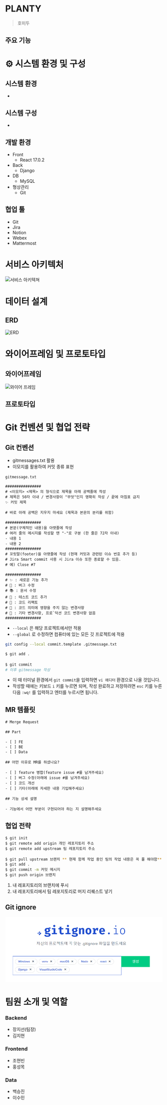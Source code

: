 # PLANTY

> 호미두

## 주요 기능

# ⚙️ 시스템 환경 및 구성

## 시스템 환경

-

## 시스템 구성

-

## 개발 환경

- Front
  - React 17.0.2
- Back
  - Django
- DB
  - MySQL
- 형상관리
  - Git

## 협업 툴

- Git
- Jira
- Notion
- Webex
- Mattermost

# 서비스 아키텍처

![서비스 아키텍쳐]()

# 데이터 설계

## ERD

![ERD]()

# 와이어프레임 및 프로토타입

## 와이어프레임

![와이어 프레임]()

## 프로토타입

# Git 컨벤션 및 협업 전략

## Git 컨벤션

- gitmessages.txt 활용
- 이모지를 활용하여 커밋 종류 표현

`gitmessage.txt`

```
################
# <이모지> <제목> 의 형식으로 제목을 아래 공백줄에 작성
# 제목은 50자 이내 / 변경사항이 "무엇"인지 명확히 작성 / 끝에 마침표 금지
✨ 커밋 제목

# 바로 아래 공백은 지우지 마세요 (제목과 본문의 분리를 위함)

################
# 본문(구체적인 내용)을 아랫줄에 작성
# 여러 줄의 메시지를 작성할 땐 "-"로 구분 (한 줄은 72자 이내)
- 내용 1
- 내용 2
################
# 꼬릿말(footer)을 아랫줄에 작성 (현재 커밋과 관련된 이슈 번호 추가 등)
# Jira Smart commit 사용 시 Jira 이슈 또한 종료할 수 있음.
# 예) Close #7

################
# ✨ : 새로운 기능 추가
# 🐛 : 버그 수정
# 📚 : 문서 수정
# 🚨 : 테스트 코드 추가
# 🔨 : 코드 리팩토
# 📝 : 코드 의미에 영향을 주지 않는 변경사항
# 🔧 : 기타 변경사항, 프로`덕션 코드 변경사항 없음
################
```

- `--local` 은 해당 프로젝트에서만 적용
- `--global` 로 수정하면 컴퓨터에 있는 모든 깃 프로젝트에 적용

```bash
git config --local commit.template .gitmessage.txt
```

```bash
$ git add .

$ git commit
# 이후 gitmessage 작성
```

- 이 때 터미널 환경에서 `git commit`을 입력하면 `vi 에디터` 환경으로 나올 것입니다.
- 작성할 때에는 키보드 `i` 키를 누르면 되며, 작성 완료하고 저장하려면 `esc` 키를 누른 다음 `:wq!` 를 입력하고 엔터를 누르시면 됩니다.

## MR 템플릿

```
# Merge Request

## Part

- [ ] FE
- [ ] BE
- [ ] Data

## 어떤 이유로 MR를 하셨나요?

- [ ] feature 병합(feature issue #를 남겨주세요)
- [ ] 버그 수정(아래에 issue #를 남겨주세요)
- [ ] 코드 개선
- [ ] 기타(아래에 자세한 내용 기입해주세요)

## 기능 상세 설명

- 기능에서 어떤 부분이 구현되어야 하는 지 설명해주세요
```

## 협업 전략

```bash
$ git init
$ git remote add origin 개인 레포지토리 주소
$ git remote add upstream 팀 레포지토리 주소

$ git pull upstream 브랜치 ** 현재 함께 작업 중인 팀의 작업 내용은 꼭 풀 해야함**
$ git add .
$ git commit -m 커밋 메시지
$ git push origin 브랜치
```

1. 내 레포지토리의 브랜치에 푸시
2. 내 레포지토리에서 팀 레포지토리로 머지 리퀘스트 넣기

## Git ignore

![](README_assets/2022-09-05-17-18-25-image.png)

# 팀원 소개 및 역할

### Backend

- 장지선(팀장)
- 김지현

### Frontend

- 조현빈
- 홍성목

### Data

- 백승진
- 이수민
